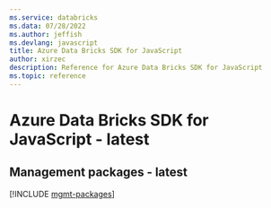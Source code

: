 ```yaml
---
ms.service: databricks
ms.data: 07/28/2022
ms.author: jeffish
ms.devlang: javascript
title: Azure Data Bricks SDK for JavaScript
author: xirzec
description: Reference for Azure Data Bricks SDK for JavaScript
ms.topic: reference
---
```

# Azure Data Bricks SDK for JavaScript - latest

## Management packages - latest
[!INCLUDE [mgmt-packages](data-bricks-mgmt-index.md)]